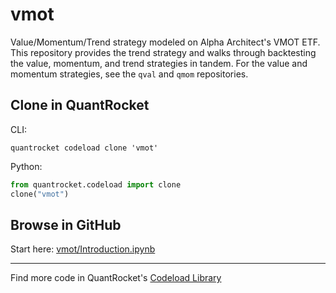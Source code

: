 # vmot

Value/Momentum/Trend strategy modeled on Alpha Architect's VMOT ETF. This repository provides the trend strategy and walks through backtesting the value, momentum, and trend strategies in tandem. For the value and momentum strategies, see the `qval` and `qmom` repositories.

## Clone in QuantRocket

CLI:

```shell
quantrocket codeload clone 'vmot'
```

Python:

```python
from quantrocket.codeload import clone
clone("vmot")
```

## Browse in GitHub

Start here: [vmot/Introduction.ipynb](vmot/Introduction.ipynb)

***

Find more code in QuantRocket's [Codeload Library](https://www.quantrocket.com/code/)
